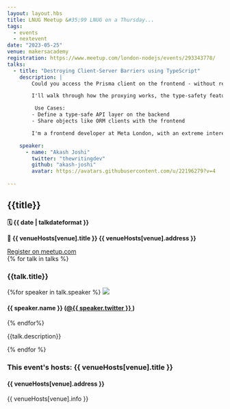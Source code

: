 ```yaml
---
layout: layout.hbs
title: LNUG Meetup &#35;99 LNUG on a Thursday...
tags:
  - events
  - nextevent
date: "2023-05-25"
venue: makersacademy
registration: https://www.meetup.com/london-nodejs/events/293343778/
talks:
  - title: "Destroying Client-Server Barriers using TypeScript"
    description: |
        Could you access the Prisma client on the frontend - without revealing any environment variables? This talk goes into my experimentation with Object proxies and websockets, allowing a developer to access server-side objects on the client, with type-safety.

        I'll walk through how the proxying works, the type-safety features, and everything else which makes the library works. https://rocketrpc.com

         Use Cases:
        - Define a type-safe API layer on the backend
        - Share objects like ORM clients with the frontend 

        I'm a frontend developer at Meta London, with an extreme interest in open source and building web apps for the future. I have 4 years of professional experience in total, but have been contributing via articles and open-source projects since 2016. You can find me on Twitter @thewritingdev.

    speaker:
      - name: "Akash Joshi"
        twitter: "thewritingdev"
        github: "akash-joshi"
        avatar: https://avatars.githubusercontent.com/u/22196279?v=4
  
---
```


<div class="event-detail">
<h2>{{title}}
</h2>
<p>
<strong>🗓 {{ date  |  talkdateformat }}</strong>
</p>
<p>
<strong>
🏢 {{ venueHosts[venue].title }}
{{ venueHosts[venue].address }}
</strong>
</p>

<div >
<a class="lnug-ticket cta" href="{{registration}}" target="_blank">Register on meetup.com</a>
</div>
<div class="talks">
{% for talk in talks %}
<div class="talk">

<h3>{{talk.title}}
</h3>

{%for speaker in talk.speaker %}
<img src="{{speaker.avatar}}" class="bio-pic"/>

<h4>{{ speaker.name }}
(<a href="https://twitter.com/{{speaker.twitter}}">@{{ speaker.twitter }}
</a>)</h4>
{% endfor%}

{{talk.description}}

</div>
{% endfor %}

</div>

<div class="event-hosts">

### This event's hosts: {{ venueHosts[venue].title }}

#### {{ venueHosts[venue].address }}

{{ venueHosts[venue].info }}

</div>

</div>
